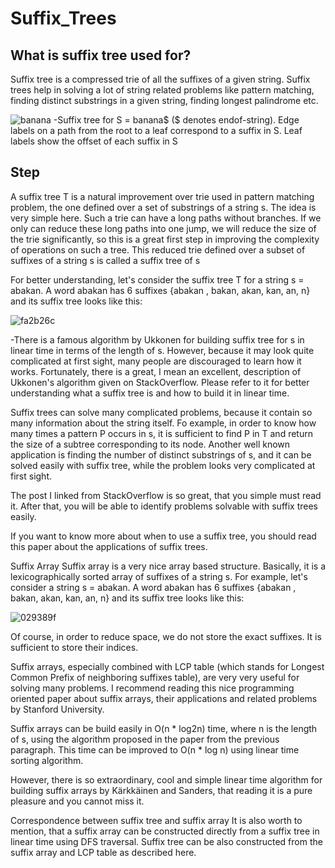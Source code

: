 # Suffix_Trees

## What is suffix tree used for?
Suffix tree is a compressed trie of all the suffixes of a given string. Suffix trees help in solving a lot of string related problems like pattern matching, finding distinct substrings in a given string, finding longest palindrome etc.


![banana](https://user-images.githubusercontent.com/81527587/165845040-4c41ce00-b0c9-480b-a7b2-15d062adbff2.png)
-Suffix tree for S = banana$ ($ denotes endof-string). Edge labels on a path from the root to a leaf correspond to a suffix in S. Leaf labels show the offset of each suffix in S 

## Step
A suffix tree T is a natural improvement over trie used in pattern matching problem, the one defined over a set of substrings of a string s. The idea is very simple here. Such a trie can have a long paths without branches. If we only can reduce these long paths into one jump, we will reduce the size of the trie significantly, so this is a great first step in improving the complexity of operations on such a tree. This reduced trie defined over a subset of suffixes of a string s is called a suffix tree of s

For better understanding, let's consider the suffix tree T for a string s = abakan. A word abakan has 6 suffixes {abakan , bakan, akan, kan, an, n} and its suffix tree looks like this:

![fa2b26c](https://user-images.githubusercontent.com/81527587/165845504-15d3b000-1372-4a92-9ccd-79aa771f97a4.jpg)

-There is a famous algorithm by Ukkonen for building suffix tree for s in linear time in terms of the length of s. However, because it may look quite complicated at first sight, many people are discouraged to learn how it works. Fortunately, there is a great, I mean an excellent, description of Ukkonen's algorithm given on StackOverflow. Please refer to it for better understanding what a suffix tree is and how to build it in linear time.

Suffix trees can solve many complicated problems, because it contain so many information about the string itself. Fo example, in order to know how many times a pattern P occurs in s, it is sufficient to find P in T and return the size of a subtree corresponding to its node. Another well known application is finding the number of distinct substrings of s, and it can be solved easily with suffix tree, while the problem looks very complicated at first sight.

The post I linked from StackOverflow is so great, that you simple must read it. After that, you will be able to identify problems solvable with suffix trees easily.

If you want to know more about when to use a suffix tree, you should read this paper about the applications of suffix trees.

Suffix Array
Suffix array is a very nice array based structure. Basically, it is a lexicographically sorted array of suffixes of a string s. For example, let's consider a string s = abakan. A word abakan has 6 suffixes {abakan , bakan, akan, kan, an, n} and its suffix tree looks like this:

![029389f](https://user-images.githubusercontent.com/81527587/165845557-8a5cec24-77ac-43be-88ef-6877d8807408.jpg)

Of course, in order to reduce space, we do not store the exact suffixes. It is sufficient to store their indices.

Suffix arrays, especially combined with LCP table (which stands for Longest Common Prefix of neighboring suffixes table), are very very useful for solving many problems. I recommend reading this nice programming oriented paper about suffix arrays, their applications and related problems by Stanford University.

Suffix arrays can be build easily in O(n * log2n) time, where n is the length of s, using the algorithm proposed in the paper from the previous paragraph. This time can be improved to O(n * log n) using linear time sorting algorithm.

However, there is so extraordinary, cool and simple linear time algorithm for building suffix arrays by Kärkkäinen and Sanders, that reading it is a pure pleasure and you cannot miss it.

Correspondence between suffix tree and suffix array
It is also worth to mention, that a suffix array can be constructed directly from a suffix tree in linear time using DFS traversal. Suffix tree can be also constructed from the suffix array and LCP table as described here.


